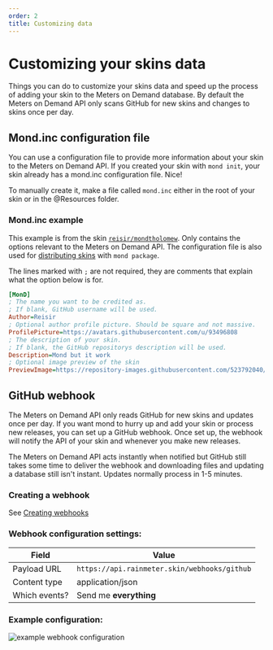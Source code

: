 ```yaml
---
order: 2
title: Customizing data
---
```


# Customizing your skins data

Things you can do to customize your skins data and speed up the process of adding your skin to the Meters on Demand database. By default the Meters on Demand API only scans GitHub for new skins and changes to skins once per day.

## Mond.inc configuration file

You can use a configuration file to provide more information about your skin to the Meters on Demand API. If you created your skin with `mond init`, your skin already has a mond.inc configuration file. Nice!

To manually create it, make a file called `mond.inc` either in the root of your skin or in the @Resources folder.

### Mond.inc example

This example is from the skin [`reisir/mondtholomew`](https://github.com/reisir/mondtholomew). Only contains the options relevant to the Meters on Demand API. The configuration file is also used for [distributing skins](/commands/package) with `mond package`.

The lines marked with `;` are not required, they are comments that explain what the option below is for.

```ini
[MonD]
; The name you want to be credited as.
; If blank, GitHub username will be used.
Author=Reisir
; Optional author profile picture. Should be square and not massive.
ProfilePicture=https://avatars.githubusercontent.com/u/93496808
; The description of your skin.
; If blank, the GitHub repositorys description will be used.
Description=Mond but it work
; Optional image preview of the skin
PreviewImage=https://repository-images.githubusercontent.com/523792040/c634e70f-884a-4412-863a-d66cd4e2f80f

```

## GitHub webhook

The Meters on Demand API only reads GitHub for new skins and updates once per day. If you want mond to hurry up and add your skin or process new releases, you can set up a GitHub webhook. Once set up, the webhook will notify the API of your skin and whenever you make new releases.

The Meters on Demand API acts instantly when notified but GitHub still takes some time to deliver the webhook and downloading files and updating a database still isn't instant. Updates normally process in 1-5 minutes.

### Creating a webhook

See [Creating webhooks](https://docs.github.com/en/webhooks/using-webhooks/creating-webhooks)

### Webhook configuration settings:

| Field         | Value                                        |
| ------------- | -------------------------------------------- |
| Payload URL   | `https://api.rainmeter.skin/webhooks/github` |
| Content type  | application/json                             |
| Which events? | Send me **everything**                       |

### Example configuration: 

![example webhook configuration](/webhook%20example.png)

